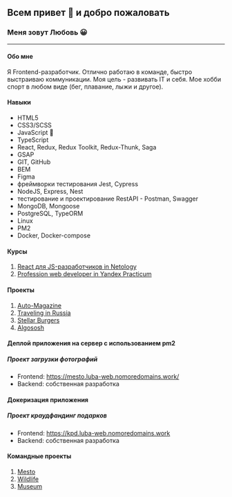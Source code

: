 
## Всем привет 👋 и добро пожаловать
### Меня зовут Любовь :grinning:
______________________

#### **Обо мне**
Я Frontend-разработчик. 
Отлично работаю в команде, быстро выстраиваю коммуникации. Моя цель - развивать IT и себя. Мое хобби спорт в любом виде (бег, плавание, лыжи и другое).

#### Навыки
- HTML5
- CSS3/SCSS 
- JavaScript :revolving_hearts: 
- TypeScript
- React, Redux, Redux Toolkit, Redux-Thunk, Saga
- GSAP
- GIT, GitHub
- BEM
- Figma 
- фреймворки тестирования Jest, Cypress
- NodeJS, Express, Nest
- тестирование и проектирование RestAPI - Postman, Swagger
- MongoDB, Mongoose
- PostgreSQL, TypeORM
- Linux
- PM2
- Docker, Docker-compose

#### Курсы
1. [React для JS-разработчиков in Netology](https://netology.ru/programs/react)
2. [Profession web developer in Yandex Practicum](https://practicum.yandex.ru/web-plus/)

#### Проекты
1. [Auto-Magazine](https://luba-web.github.io/Auto-Magazine/)
2. [Traveling in Russia](https://luba-web.github.io/russian-travel/)
3. [Stellar Burgers](https://luba-web.github.io/stellar-burgers/)
4. [Algososh](https://luba-web.github.io/algososh/)

#### Деплой приложения на сервер с использованием pm2
##### Проект загрузки фотографий
- Frontend: https://mesto.luba-web.nomoredomains.work/
- Backend: собственная разработка

#### Докеризация приложения
##### Проект краудфандинг подарков
- Frontend: https://kpd.luba-web.nomoredomains.work
- Backend: собственная разработка

#### Командные проекты
1. [Mesto](https://loown101.github.io/mesto-project/index.html)
2. [Wildlife](https://luba-web.github.io/Wildlife/)
3. [Museum](https://loown101.github.io/Museum/)

